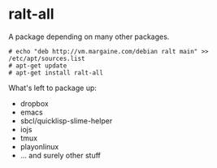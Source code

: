 # ralt-all

A package depending on many other packages.

    # echo "deb http://vm.margaine.com/debian ralt main" >> /etc/apt/sources.list
    # apt-get update
    # apt-get install ralt-all

What's left to package up:

- dropbox
- emacs
- sbcl/quicklisp-slime-helper
- iojs
- tmux
- playonlinux
- ... and surely other stuff
